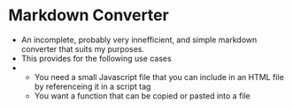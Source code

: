 # Markdown Converter

* An incomplete, probably very innefficient, and simple markdown converter that suits my purposes.
* This provides for the following use cases
* * You need a small Javascript file that you can include in an HTML file by referenceing it in a script tag
  * You want a function that can be copied or pasted into a file
  

